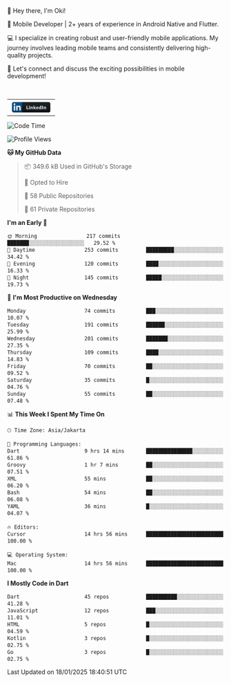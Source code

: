 <p>
 👋 Hey there, I'm Oki!

🚀 Mobile Developer | 2+ years of experience in Android Native and Flutter.

💻 I specialize in creating robust and user-friendly mobile applications. My journey involves leading mobile teams and consistently delivering high-quality projects.

🔗 Let's connect and discuss the exciting possibilities in mobile development!

<br>

<table style="border:none; border-collapse:collapse; cellspacing:0; cellpadding:0">
    <tr>
        <td>
           <a href="https://www.linkedin.com/in/oki-6ba305173/" target="_blank">
              <img src="https://github.com/inisialkey/inisialkey/blob/main/assets/linkedin.svg" alt="LinkedIn" style="vertical-align:top; margin:4px" height=24>
          </a>
        </td>
    </tr>
</table>

<!-- <br>

<!--START_SECTION:waka-->
![Code Time](http://img.shields.io/badge/Code%20Time-970%20hrs%2044%20mins-blue)

![Profile Views](http://img.shields.io/badge/Profile%20Views-0-blue)

**🐱 My GitHub Data** 

> 📦 349.6 kB Used in GitHub's Storage 
 > 
> 💼 Opted to Hire
 > 
> 📜 58 Public Repositories 
 > 
> 🔑 61 Private Repositories 
 > 
**I'm an Early 🐤** 

```text
🌞 Morning                217 commits         ███████░░░░░░░░░░░░░░░░░░   29.52 % 
🌆 Daytime                253 commits         █████████░░░░░░░░░░░░░░░░   34.42 % 
🌃 Evening                120 commits         ████░░░░░░░░░░░░░░░░░░░░░   16.33 % 
🌙 Night                  145 commits         █████░░░░░░░░░░░░░░░░░░░░   19.73 % 
```
📅 **I'm Most Productive on Wednesday** 

```text
Monday                   74 commits          ███░░░░░░░░░░░░░░░░░░░░░░   10.07 % 
Tuesday                  191 commits         ██████░░░░░░░░░░░░░░░░░░░   25.99 % 
Wednesday                201 commits         ███████░░░░░░░░░░░░░░░░░░   27.35 % 
Thursday                 109 commits         ████░░░░░░░░░░░░░░░░░░░░░   14.83 % 
Friday                   70 commits          ██░░░░░░░░░░░░░░░░░░░░░░░   09.52 % 
Saturday                 35 commits          █░░░░░░░░░░░░░░░░░░░░░░░░   04.76 % 
Sunday                   55 commits          ██░░░░░░░░░░░░░░░░░░░░░░░   07.48 % 
```


📊 **This Week I Spent My Time On** 

```text
🕑︎ Time Zone: Asia/Jakarta

💬 Programming Languages: 
Dart                     9 hrs 14 mins       ███████████████░░░░░░░░░░   61.86 % 
Groovy                   1 hr 7 mins         ██░░░░░░░░░░░░░░░░░░░░░░░   07.51 % 
XML                      55 mins             ██░░░░░░░░░░░░░░░░░░░░░░░   06.20 % 
Bash                     54 mins             ██░░░░░░░░░░░░░░░░░░░░░░░   06.08 % 
YAML                     36 mins             █░░░░░░░░░░░░░░░░░░░░░░░░   04.07 % 

🔥 Editors: 
Cursor                   14 hrs 56 mins      █████████████████████████   100.00 % 

💻 Operating System: 
Mac                      14 hrs 56 mins      █████████████████████████   100.00 % 
```

**I Mostly Code in Dart** 

```text
Dart                     45 repos            ██████████░░░░░░░░░░░░░░░   41.28 % 
JavaScript               12 repos            ███░░░░░░░░░░░░░░░░░░░░░░   11.01 % 
HTML                     5 repos             █░░░░░░░░░░░░░░░░░░░░░░░░   04.59 % 
Kotlin                   3 repos             █░░░░░░░░░░░░░░░░░░░░░░░░   02.75 % 
Go                       3 repos             █░░░░░░░░░░░░░░░░░░░░░░░░   02.75 % 
```




 Last Updated on 18/01/2025 18:40:51 UTC
<!--END_SECTION:waka-->